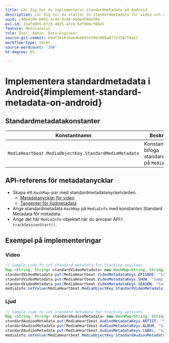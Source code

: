 ```yaml
---
title: Lär dig hur du implementerar standardmetadata på Android
description: Lär dig hur du ställer in standardmetadata för video och annonsering som ska skickas med spårningsanrop på Android.
uuid: c48b4190-b062-4c4e-9c40-8dde4598a50e
exl-id: 31afd8b5-0f23-4025-afcb-6df906cf6be5
feature: Medieanalys
role: User, Admin, Data Engineer
source-git-commit: b6df391016ab4b9095e3993808a877e3587f0a51
workflow-type: tm+mt
source-wordcount: '108'
ht-degree: 6%

---
```


# Implementera standardmetadata i Android{#implement-standard-metadata-on-android}

## Standardmetadatakonstanter

| Konstantnamn | Beskrivning   |
|---|---|
| `MediaHeartbeat.MediaObjectKey.StandardMediaMetadata` | Konstant för att bifoga standardmetadata på `MediaObject`. |

## API-referens för metadatanycklar

* Skapa ett `HashMap`-par med standardmetadatanyckelvärden.
   * [Metadatanycklar för video](https://adobe-marketing-cloud.github.io/media-sdks/reference/android/com/adobe/primetime/va/simple/MediaHeartbeat.VideoMetadataKeys.html)
   * [Tangenter för ljudmetadata](https://adobe-marketing-cloud.github.io/media-sdks/reference/android/com/adobe/primetime/va/simple/MediaHeartbeat.AudioMetadataKeys.html)
* Ange standardmetadata `HashMap` på `MediaInfo` med konstanten Standard Metadata för metadata.
* Ange det här `MediaInfo`-objektet när du anropar API:t `trackSessionStart()`.

## Exempel på implementeringar

### Video

```java
// Sample code to set standard metadata for tracking sessions 
Map <String, String> standardVideoMetadata= new HashMap<String, String>(); 
standardVideoMetadata.put(MediaHeartbeat.VideoMetadataKeys.EPISODE, "Sample Episode"); 
standardVideoMetadata.put(MediaHeartbeat.VideoMetadataKeys.SHOW, "Sample Show"); 
standardVideoMetadata.put(MediaHeartbeat.VideoMetadataKeys.SEASON, "Sample Season"); 
mediaInfo.setValue(MediaHeartbeat.MediaObjectKey.StandardVideoMetadata, standardVideoMetadata);
```

### Ljud

```java
// Sample code to set standard metadata for tracking sessions 
Map <String, String> standardAudiooMetadata= new HashMap<String, String>(); 
standardAudiooMetadata.put(MediaHeartbeat.AudiooMetadataKeys.ARTIST, "Sample Artist"); 
standardAudiooMetadata.put(MediaHeartbeat.AudiooMetadataKeys.ALBUM, "Sample Album"); 
standardAudiooMetadata.put(MediaHeartbeat.AudiooMetadataKeys.LABEL, "Sample Label"); 
mediaInfo.setValue(MediaHeartbeat.MediaObjectKey.StandardAudiooMetadata, standardAudiooMetadata);
```
